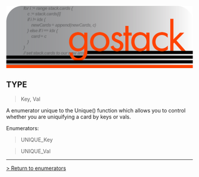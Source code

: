 ![Banner](../../images/gostack_SmallerTransparent.png)

<h2>TYPE</h2>

 > Key, Val

A enumerator unique to the Unique() function which allows you to control whether you are uniquifying a card by keys or vals.

Enumerators:
 > UNIQUE_Key
 
 > UNIQUE_Val

 ---

 [> Return to enumerators](../enumsAPI.md)